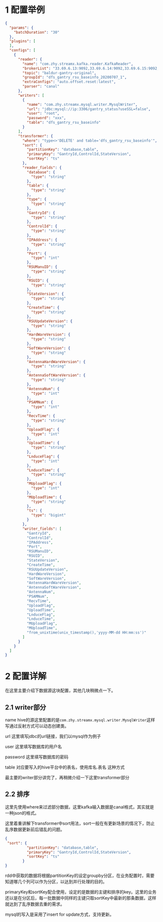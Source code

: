 # 1 配置举例

```json
{
  "params": {
    "batchDuration": "30"
  },
  "plugins": [
  ],
  "configs": [
    {
      "reader": {
        "name": "com.zhy.streamx.kafka.reader.KafkaReader",
        "brokerList": "33.69.6.13:9092,33.69.6.14:9092,33.69.6.15:9092,33.69.6.16:9092,33.69.6.17:9092,33.69.6.18:9092",
        "topic": "baldur-gantry-original",
        "groupId": "dfs_gantry_rsu_baseinfo_20200707_1",
        "extraConfigs": "auto.offset.reset:latest",
        "parser": "canal"
      },
      "writers": [
        {
          "name": "com.zhy.streamx.mysql.writer.MysqlWriter",
          "url": "jdbc:mysql://ip:3306/gantry_status?useSSL=false",
          "user": "root",
          "password": "xxx",
          "table": "dfs_gantry_rsu_baseinfo"
        }
      ],
      "transformer": {
        "where": "type<>'DELETE' and table='dfs_gantry_rsu_baseinfo'",
        "sort": {
          "partitionKey": "database,table",
          "primaryKey": "GantryId,ControlId,StateVersion",
          "sortKey": "ts"
        },
        "reader_fields": {
          "database": {
            "type": "string"
          },
          "table": {
            "type": "string"
          },
          "type": {
            "type": "string"
          },
          "GantryId": {
            "type": "string"
          },
          "ControlId": {
            "type": "string"
          },
          "IPAddress": {
            "type": "string"
          },
          "Port": {
            "type": "int"
          },
          "RSUManuID": {
            "type": "string"
          },
          "RSUID": {
            "type": "string"
          },
          "StateVersion": {
            "type": "string"
          },
          "CreateTime": {
            "type": "string"
          },
          "RSUUpdateVersion": {
            "type": "string"
          },
          "HardWareVersion": {
            "type": "string"
          },
          "SoftWareVersion": {
            "type": "string"
          },
          "AntennaHardWareVersion": {
            "type": "string"
          },
          "AntennaSoftWareVersion": {
            "type": "string"
          },
          "AntennaNum": {
            "type": "int"
          },
          "PSAMNum": {
            "type": "int"
          },
          "RecvTime": {
            "type": "string"
          },
          "UploadFlag": {
            "type": "int"
          },
          "UploadTime": {
            "type": "string"
          },
          "LnduceFlag": {
            "type": "int"
          },
          "LnduceTime": {
            "type": "string"
          },
          "MUploadFlag": {
            "type": "int"
          },
          "MUploadTime": {
            "type": "string"
          },
          "ts": {
            "type": "bigint"
          }
        },
        "writer_fields": [
          "GantryId",
          "ControlId",
          "IPAddress",
          "Port",
          "RSUManuID",
          "RSUID",
          "StateVersion",
          "CreateTime",
          "RSUUpdateVersion",
          "HardWareVersion",
          "SoftWareVersion",
          "AntennaHardWareVersion",
          "AntennaSoftWareVersion",
          "AntennaNum",
          "PSAMNum",
          "RecvTime",
          "UploadFlag",
          "UploadTime",
          "LnduceFlag",
          "LnduceTime",
          "MUploadFlag",
          "MUploadTime",
          "from_unixtime(unix_timestamp(),'yyyy-MM-dd HH:mm:ss')"
        ]
      }
    }
  ]
}
```

# 2 配置详解

在这里主要介绍下数据源这块配置，其他几块稍微点一下。

## 2.1 writer部分

name hive的源这里配置的是`com.zhy.streamx.mysql.writer.MysqlWriter`这样写通过反射方式可以动态创建类。

url 这里填写jdbc的url链接，我们以mysql作为例子

user 这里填写数据库的用户名

password 这里填写数据库的密码

table 对应要写入的hive平台中的表名，使用库名.表名 这种方式

最主要的writer部分讲完了，再稍微介绍一下这里transformer部分

## 2.2 排序

这里先使用where来过滤部分数据，这里kafka输入数据是canal格式，其实就是一种json的格式。

这里着重讲解下transformer中sort用法，sort一般在有更新场景的情况下，防止乱序数据更新前后错乱的问题。

```json
{
 "sort": {
          "partitionKey": "database,table",
          "primaryKey": "GantryId,ControlId,StateVersion",
          "sortKey": "ts"
        }
}
```

rdd中获取的数据将根据partitionKey的设定groupby分区，在业务配置时，需要知道哪几个列可以作为分区，以达到并行处理的目的。

primaryKey和sortKey配合使用，设定的是数据的主键和排序的key。这里的业务还以是在分区后，每一批数据中同样的主键只取sortKey中最新的那条数据，这样就达到了乱序数据去重的需求。



mysql的写入是采用了insert for update方式，支持更新。